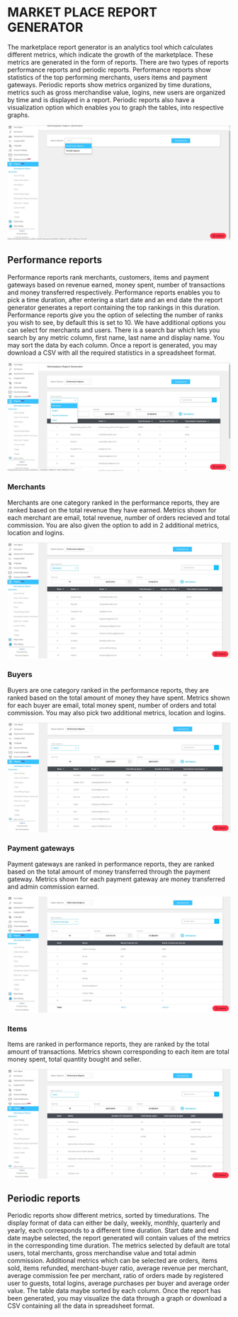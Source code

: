 # MARKET PLACE REPORT GENERATOR

The marketplace report generator is an analytics tool which calculates different metrics, which indicate the growth of the marketplace. These metrics are generated in the form of reports. There are two types of reports performance reports and periodic reports. Performance reports show statistics of the top performing merchants, users items and payment gateways. Periodic reports show metrics organized by time durations, metrics such as gross merchandise value, logins, new users are organized by time and is displayed in a report. Periodic reports also have a visualization option which enables you to graph the tables, into respective graphs.

![home page](marketplace-images/homepage.jpg)
## Performance reports

Performance reports rank merchants, customers, items and payment gateways based on revenue earned, money spent, number of transactions and money transferred respectively. Performance reports enables you to pick a time duration, after entering a start date and an end date the report generator generates a report containing the top rankings in this duration. Performance reports give you the option of selecting the number of ranks you wish to see, by default this is set to 10. We have additional options you can select for merchants and users. There is a search bar which lets you search by any metric column, first name, last name and display name. You may sort the data by each column. Once a report is generated, you may download a CSV with all the required statistics in a spreadsheet format.

![performance report](marketplace-images/performance.jpg)

### Merchants

Merchants are one category ranked in the performance reports, they are ranked based on the total revenue they have earned. Metrics shown for each merchant are email, total revenue, number of orders recieved and total commission. You are also given the option to add in 2 additional metrics, location and logins.

![merchant performance report](marketplace-images/merchant-performance.jpg)

### Buyers

Buyers are one category ranked in the performance reports, they are ranked based on the total amount of money they have spent. Metrics shown for each buyer are email, total money spent, number of orders and total commission. You may also pick two additional metrics, location and logins.

![buyer performance report](marketplace-images/buyer-performace.jpg)

### Payment gateways

Payment gateways are ranked in performance reports, they are ranked based on the total amount of money transferred through the payment gateway. Metrics shown for each payment gateway are money transferred and admin commission earned.

![payment gateway report](marketplace-images/payment-gateway.jpg)

### Items

Items are ranked in performance reports, they are ranked by the total amount of transactions. Metrics shown corresponding to each item are total money spent, total quantity bought and seller.

![item report](marketplace-images/item-performance.jpg)

## Periodic reports

Periodic reports show different metrics, sorted by timedurations. The display format of data can either be daily, weekly, monthly, quarterly and yearly, each corresponds to a different time duration. Start date and end date maybe selected, the report generated will contain values of the metrics in the corresponding time duration. The metrics selected by default are total users, total merchants, gross merchandise value and total admin commission. Additional metrics which can be selected are orders, items sold, items refunded, merchant-buyer ratio, average revenue per merchant, average commission fee per merchant, ratio of orders made by registered user to guests, total logins, average purchases per buyer and average order value. The table data maybe sorted by each column. Once the report has been generated, you may visualize the data through a graph or download a CSV containing all the data in spreadsheet format.